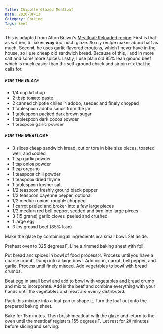 ```yaml
---
Title: Chipotle Glazed Meatloaf
Date: 2020-08-13
Category: Cooking
Tags: Beef
---
```


This is adapted from Alton Brown's [Meatloaf: Reloaded recipe](https://altonbrown.com/meatloaf-recipe/).  First is that as written, it makes **way** too much glaze.  So my recipe makes about half as much.  Second, he uses garlic flavored croutons, which I never have in the house, so I use cheap old sandwich bread. Because of this, I add in more salt and some more spices. Lastly, I use plain old 85% lean ground beef which is much easier than the self-ground chuck and sirloin mix that he calls for.


##### FOR THE GLAZE

* 1/4 cup ketchup
* 2 tbsp tomato paste
* 2 canned chipotle chiles in adobo, seeded and finely chopped
* 1 tablespoon adobo sauce from the jar
* 1 tablespoon packed dark brown sugar
* 1 tablespoon dark cocoa powder
* 1 teaspoon garlic powder

##### FOR THE MEATLOAF 

* 3 slices cheap sandwich bread, cut or torn in bite size pieces, toasted well, and cooled
* 1 tsp garlic powder
* 1 tsp onion powder
* 1 tsp oregano
* 1 teaspoon chili powder
* 1 teaspoon dried thyme
* 1 tablespoon kosher salt
* 1/2 teaspoon freshly ground black pepper
* 1/2 teaspoon cayenne pepper, optional
* 1/2 medium onion, roughly chopped
* 1 carrot  peeled and broken into a few large pieces
* 1/2 medium red bell pepper, seeded and torn into large pieces
* 3 (15 grams) garlic cloves, peeled and crushed
* 1 large egg
* 3 lbs ground beef (85% lean)


Make the glaze by combining all ingredients in a small bowl.  Set aside.

Preheat oven to 325 degrees F.  Line a rimmed baking sheet with foil.

Put bread and spices in bowl of food processor.  Process until you have a coarse crumb.  Dump into a large bowl. Add onion, carrot, bell pepper, and garlic.  Process until finely minced.  Add vegetables to bowl with bread crumbs.  

Beat egg in small bowl and add to bowl with vegetables and bread crumb and mix to incorporate.  Add in the beef and combine everything with your hands until the vegetables and meat are evenly distributed.

Pack this mixture into a loaf pan to shape it.  Turn the loaf out onto the prepared baking sheet. 

Bake for 15 minutes. Then brush meatloaf with the glaze and return to the oven until the meatloaf registers 155 degrees F.  Let rest for 20 minutes before slicing and serving.  